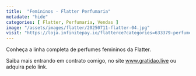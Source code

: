 ```yaml
---
title:  "Femininos - Flatter Perfumaria"
metadate: "hide"
categories: [ Flatter, Perfumaria, Vendas ]
image: "/assets/images/flatter/20250711-flatter-04.jpg"
visit: "https://loja.infinitepay.io/flatterce?categories=633379-perfume-flatter-feminino-100ml"
---
```

Conheça a linha completa de perfumes femininos da Flatter.

Saiba mais entrando em contrato comigo, no site www.gratidao.live ou adquira pelo link.